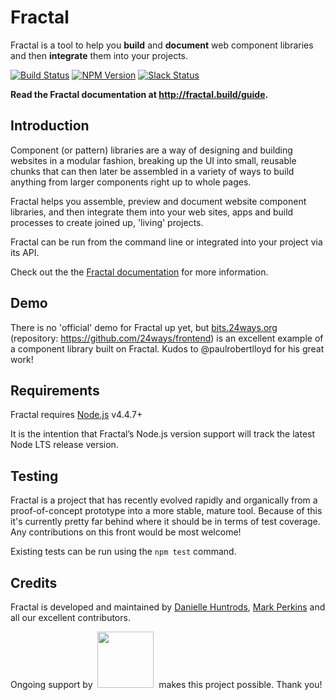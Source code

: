 # Fractal

Fractal is a tool to help you **build** and **document** web component libraries and then **integrate** them into your projects.

[![Build Status](https://img.shields.io/travis/frctl/fractal/master.svg?style=flat-square)](https://travis-ci.org/frctl/fractal)
[![NPM Version](https://img.shields.io/npm/v/@frctl/fractal.svg?style=flat-square)](https://www.npmjs.com/package/@frctl/fractal)
[![Slack Status](http://slack.fractal.build/badge.svg)](http://slack.fractal.build)

**Read the Fractal documentation at http://fractal.build/guide.**

## Introduction

Component (or pattern) libraries are a way of designing and building websites in a modular fashion, breaking up the UI into small, reusable chunks that can then later be assembled in a variety of ways to build anything from larger components right up to whole pages.

Fractal helps you assemble, preview and document website component libraries, and then integrate them into your web sites, apps and build processes to create joined up, 'living' projects.

Fractal can be run from the command line or integrated into your project via its API.

Check out the the [Fractal documentation](http://fractal.build/guide) for more information.

## Demo

There is no 'official' demo for Fractal up yet, but [bits.24ways.org](http://bits.24ways.org) (repository: https://github.com/24ways/frontend) is an excellent example of a component library built on Fractal. Kudos to @paulrobertlloyd for his great work!

## Requirements

Fractal requires [Node.js](https://nodejs.org) v4.4.7+

It is the intention that Fractal’s Node.js version support will track the latest Node LTS release version.

## Testing

Fractal is a project that has recently evolved rapidly and organically from a proof-of-concept prototype into a more stable, mature tool. Because of this it's currently pretty far behind where it should be in terms of test coverage. Any contributions on this front would be most welcome!

Existing tests can be run using the `npm test` command.

## Credits

Fractal is developed and maintained by [Danielle Huntrods](http://github.com/dkhuntrods), [Mark Perkins](http://github.com/allmarkedup) and all our excellent contributors.

Ongoing support by &nbsp;<a href="https://clearleft.com"><img width="90" src="http://clearleft.s3.amazonaws.com/logo.png"></a>&nbsp; makes this project possible. Thank you!

